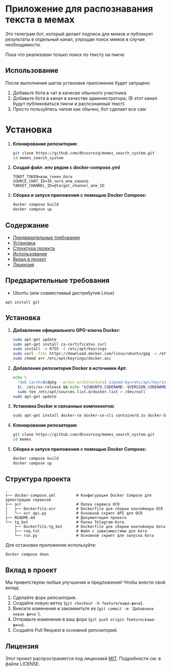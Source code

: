 # Приложение для распознавания текста в мемах

Это телеграм бот, который делает подписи для мемов и публикует результаты в отдельный канал, упрощая поиск мемов в случае необходимости. 

Пока что реализован только поиск по тексту на пикче

## Использование

После выполнения шагов установки приложение будет запущено

1. Добавьте бота в чат в качесве обычного участника
2. Добавьте бота в канал в качестве администратора, 
   (В этот канал будут публиковаться пикчи и распознанный текст)
3. Просто пользуйтесь чатом как обычно, бот сделает все сам


# Установка

1. **Клонирование репозитория:**

   ```bash
   git clone https://github.com/dhsxvrozq/memes_search_system.git
   cd memes_search_system
   ```

2. **Создай файл .env рядом с docker-compose.yml**
   ```
   TGBOT_TOKEN=ваш_токен_бота
   SOURCE_CHAT_ID=ID_чата_или_канала
   TARGET_CHANNEL_ID=@target_channel_или_ID
   ```
2. **Сборка и запуск приложения с помощью Docker Compose:**

   ```bash
   docker compose build
   docker compose up
   ```



## Содержание
- [Предварительные требования](#предварительные-требования)
- [Установка](#установка)
- [Структура проекта](#структура-проекта)
- [Использование](#использование)
- [Вклад в проект](#вклад-в-проект)
- [Лицензия](#лицензия)

## Предварительные требования
- Ubuntu (или совместимый дистрибутив Linux)
```
apt install git
```

## Установка

1. **Добавление официального GPG-ключа Docker:**

   ```bash
   sudo apt-get update
   sudo apt-get install ca-certificates curl
   sudo install -m 0755 -d /etc/apt/keyrings
   sudo curl -fsSL https://download.docker.com/linux/ubuntu/gpg -o /etc/apt/keyrings/docker.asc
   sudo chmod a+r /etc/apt/keyrings/docker.asc
   ```

2. **Добавление репозитория Docker в источники Apt:**

   ```bash
   echo \
     "deb [arch=$(dpkg --print-architecture) signed-by=/etc/apt/keyrings/docker.asc] https://download.docker.com/linux/ubuntu \
     $(. /etc/os-release && echo "${UBUNTU_CODENAME:-$VERSION_CODENAME}") stable" | \
     sudo tee /etc/apt/sources.list.d/docker.list > /dev/null
   sudo apt-get update
   ```

3. **Установка Docker и связанных компонентов:**

   ```bash
   sudo apt-get install docker-ce docker-ce-cli containerd.io docker-buildx-plugin docker-compose-plugin
   ```

4. **Клонирование репозитория:**

   ```bash
   git clone https://github.com/dhsxvrozq/memes_search_system.git
   cd memes
   ```

5. **Сборка и запуск приложения с помощью Docker Compose:**

   ```bash
   docker compose build
   docker compose up
   ```

## Структура проекта

```plaintext
.
├── docker-compose.yml         # Конфигурация Docker Compose для оркестрации сервисов
├── ocr                        # Папка сервиса OCR
│   ├── Dockerfile.ocr         # Dockerfile для сборки контейнера OCR
│   └── ocr_api.py             # Основной скрипт API для OCR
├── README.md                  # Документация проекта
└── tg_bot                     # Папка Telegram-бота
    ├── Dockerfile.tg_bot      # Dockerfile для сборки контейнера бота
    ├── req.txt                # Файл с зависимостями для бота
    └── run.py                 # Основной скрипт для запуска бота
```


Для остановки приложения используйте:

```bash
docker compose down
```

## Вклад в проект

Мы приветствуем любые улучшения и предложения! Чтобы внести свой вклад:

1. Сделайте форк репозитория.
2. Создайте новую ветку (`git checkout -b feature/ваша-фича`).
3. Внесите изменения и закоммитьте их (`git commit -m 'Добавлена новая фича'`).
4. Отправьте изменения в ваш форк (`git push origin feature/ваша-фича`).
5. Создайте Pull Request в основной репозиторий.

## Лицензия

Этот проект распространяется под лицензией [MIT](LICENSE). Подробности см. в файле LICENSE.